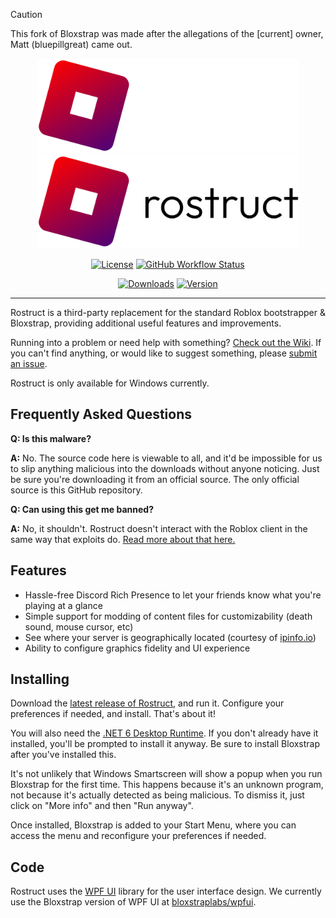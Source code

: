 > [!CAUTION]
> This fork of Bloxstrap was made after the allegations of the [current] owner, Matt (bluepillgreat) came out.

<p align="center">
    <img src="https://github.com/MadeByRedPCat/Rostruct/raw/main/Images/Bloxstrap-full-dark.png#gh-dark-mode-only" width="420">
    <img src="https://github.com/MadeByRedPCat/Rostruct/raw/main/Images/Bloxstrap-full-light.png#gh-light-mode-only" width="420">
</p>

<div align="center">

[![License][shield-repo-license]][repo-license]
[![GitHub Workflow Status][shield-repo-workflow]][repo-actions]
<!-- [![Crowdin][shield-crowdin-status]][crowdin-project] -->
[![Downloads][shield-repo-releases]][repo-releases]
[![Version][shield-repo-latest]][repo-latest]
<!-- [![Discord][shield-discord-server]][discord-invite] -->

</div>

----

Rostruct is a third-party replacement for the standard Roblox bootstrapper & Bloxstrap, providing additional useful features and improvements.

Running into a problem or need help with something? [Check out the Wiki](https://github.com/MadeByRedPCat/Rostruct/wiki). If you can't find anything, or would like to suggest something, please [submit an issue](https://github.com/MadeByRedPCat/Rostruct/issues).

Rostruct is only available for Windows currently.

## Frequently Asked Questions

**Q: Is this malware?**

**A:** No. The source code here is viewable to all, and it'd be impossible for us to slip anything malicious into the downloads without anyone noticing. Just be sure you're downloading it from an official source. The only official source is this GitHub repository.

**Q: Can using this get me banned?**

**A:** No, it shouldn't. Rostruct doesn't interact with the Roblox client in the same way that exploits do. [Read more about that here.](https://github.com/MadeByRedPCat/Rostruct/wiki/Why-it's-not-reasonably-possible-for-you-to-be-banned-by-Rostruct)

## Features

- Hassle-free Discord Rich Presence to let your friends know what you're playing at a glance
- Simple support for modding of content files for customizability (death sound, mouse cursor, etc)
- See where your server is geographically located (courtesy of [ipinfo.io](https://ipinfo.io))
- Ability to configure graphics fidelity and UI experience

## Installing
Download the [latest release of Rostruct](https://github.com/MadeByRedPCat/Rostruct/releases/latest), and run it. Configure your preferences if needed, and install. That's about it!

You will also need the [.NET 6 Desktop Runtime](https://aka.ms/dotnet-core-applaunch?missing_runtime=true&arch=x64&rid=win11-x64&apphost_version=6.0.16&gui=true). If you don't already have it installed, you'll be prompted to install it anyway. Be sure to install Bloxstrap after you've installed this.

It's not unlikely that Windows Smartscreen will show a popup when you run Bloxstrap for the first time. This happens because it's an unknown program, not because it's actually detected as being malicious. To dismiss it, just click on "More info" and then "Run anyway".

Once installed, Bloxstrap is added to your Start Menu, where you can access the menu and reconfigure your preferences if needed.

## Code

Rostruct uses the [WPF UI](https://github.com/lepoco/wpfui) library for the user interface design. We currently use the Bloxstrap version of WPF UI at [bloxstraplabs/wpfui](https://github.com/bloxstraplabs/wpfui).


[shield-repo-license]:  https://img.shields.io/github/license/MadeByRedPCat/Rostruct
[shield-repo-workflow]: https://img.shields.io/github/actions/workflow/status/MadeByRedPCat/Rostruct/ci-release.yml?branch=main&label=builds
[shield-repo-releases]: https://img.shields.io/github/downloads/MadeByRedPCat/Rostruct/latest/total?color=981bfe
[shield-repo-latest]:   https://img.shields.io/github/v/release/MadeByRedPCat/Rostruct?color=7a39fb

[shield-crowdin-status]: https://badges.crowdin.net/bloxstrap/localized.svg
[shield-discord-server]: https://img.shields.io/discord/1099468797410283540?logo=discord&logoColor=white&label=discord&color=4d3dff

[repo-license]:  https://github.com/MadeByRedPCat/Rostruct/blob/main/LICENSE
[repo-actions]:  https://github.com/MadeByRedPCat/Rostruct/actions
[repo-releases]: https://github.com/MadeByRedPCat/Rostruct/releases
[repo-latest]:   https://github.com/MadeByRedPCat/Rostruct/releases/latest

[crowdin-project]: https://crowdin.com/project/bloxstrap
[discord-invite]:  https://discord.gg/nKjV3mGq6R
